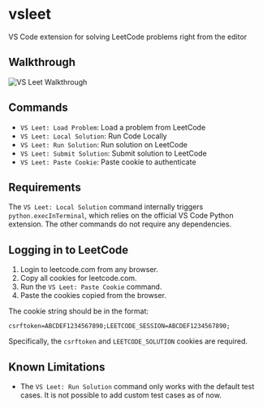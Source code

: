 # vsleet

VS Code extension for solving LeetCode problems right from the editor

## Walkthrough

![VS Leet Walkthrough](https://i.imgur.com/r4ErS0z.gif)

## Commands

- `VS Leet: Load Problem`: Load a problem from LeetCode
- `VS Leet: Local Solution`: Run Code Locally
- `VS Leet: Run Solution`: Run solution on LeetCode
- `VS Leet: Submit Solution`: Submit solution to LeetCode
- `VS Leet: Paste Cookie`: Paste cookie to authenticate

## Requirements

The `VS Leet: Local Solution` command internally triggers
`python.execInTerminal`, which relies on the official VS Code Python extension.
The other commands do not require any dependencies.

## Logging in to LeetCode

1. Login to leetcode.com from any browser.
2. Copy all cookies for leetcode.com.
3. Run the `VS Leet: Paste Cookie` command.
4. Paste the cookies copied from the browser.

The cookie string should be in the format:

```
csrftoken=ABCDEF1234567890;LEETCODE_SESSION=ABCDEF1234567890;
```

Specifically, the `csrftoken` and `LEETCODE_SOLUTION` cookies are required.

## Known Limitations

- The `VS Leet: Run Solution` command only works with the default test cases. It
  is not possible to add custom test cases as of now.
